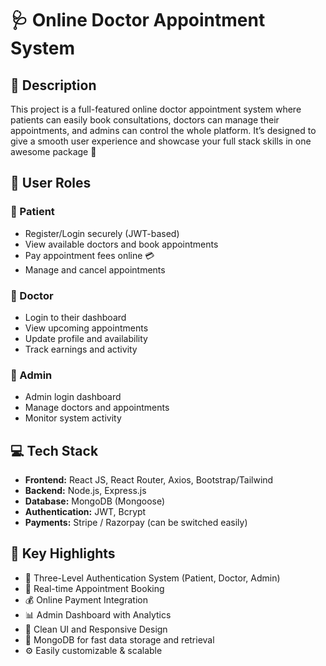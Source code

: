 # 🩺 Online Doctor Appointment System

## 📖 Description
This project is a full-featured online doctor appointment system where patients can easily book consultations, doctors can manage their appointments, and admins can control the whole platform. It’s designed to give a smooth user experience and showcase your full stack skills in one awesome package 💪

## 👥 User Roles

### 🔹 Patient
- Register/Login securely (JWT-based)
- View available doctors and book appointments
- Pay appointment fees online 💳
- Manage and cancel appointments

### 🔹 Doctor
- Login to their dashboard
- View upcoming appointments
- Update profile and availability
- Track earnings and activity

### 🔹 Admin
- Admin login dashboard
- Manage doctors and appointments
- Monitor system activity

## 💻 Tech Stack
- **Frontend:** React JS, React Router, Axios, Bootstrap/Tailwind  
- **Backend:** Node.js, Express.js  
- **Database:** MongoDB (Mongoose)  
- **Authentication:** JWT, Bcrypt  
- **Payments:** Stripe / Razorpay (can be switched easily)

## 🚀 Key Highlights
- 🔐 Three-Level Authentication System (Patient, Doctor, Admin)
- 📆 Real-time Appointment Booking
- 💰 Online Payment Integration
- 📊 Admin Dashboard with Analytics
- 🎯 Clean UI and Responsive Design
- 💾 MongoDB for fast data storage and retrieval
- ⚙️ Easily customizable & scalable